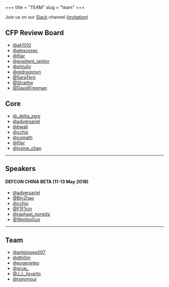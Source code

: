 +++
title = "TEAM"
slug = "team"
+++

Join us on our [Slack](https://aivillage.slack.com/) channel ([invitation](https://t.co/Tcqv22XI8i))

## CFP Review Board

* [@ak1010](https://twitter.com/ak1010)
* [@alexcpsec](https://twitter.com/alexcpsec)
* [@filar](https://twitter.com/filar)
* [@gradient_janitor](#)
* [@phtully](https://twitter.com/phtully)
* [@redragonvn](https://twitter.com/redragonvn)
* [@SaraTerp](https://twitter.com/bodaceacat)
* [@Straithe](https://twitter.com/Straithe)
* [@DavidFreeman](http://theory.stanford.edu/~dfreeman/)

## Core
* [@_delta_zero](https://twitter.com/_delta_zero)
* [@adversariel](https://twitter.com/adversariel)
* [@bwall](https://twitter.com/botnet_hunter)
* [@cchio](https://twitter.com/cchio)
* [@comath](https://twitter.com/comathematician)
* [@filar](https://twitter.com/filar)
* [@lysine_chan](#)

---

## Speakers
#### DEFCON CHINA BETA (11-13 May 2018)
* [@adversariel](https://twitter.com/adversariel)
* [@BinZhao](#)
* [@cchio](https://twitter.com/cchio)
* [@F1F1cin](https://twitter.com/F1F1cin)
* [@raphael_norwitz](https://twitter.com/raphael_norwitz)
* [@WenboGuo](http://www.personal.psu.edu/wzg13/)

---

## Team
* [@antojosep007](https://twitter.com/antojosep007)
* [@dth0m](https://twitter.com/dth0m)
* [@eugeneteo](https://twitter.com/eugeneteo)
* [@grue_](https://twitter.com/grue_)
* [@J_L_Igyarto](https://twitter.com/J_L_Igyarto)
* [@rseymour](https://twitter.com/rseymour)
